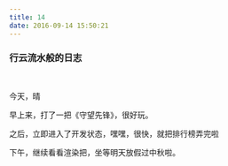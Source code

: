 ```yaml
---
title: 14
date: 2016-09-14 15:50:21
---
```


### 行云流水般的日志

<br>

今天，晴

早上来，打了一把《守望先锋》，很好玩。

之后，立即进入了开发状态，嘿嘿，很快，就把排行榜弄完啦

下午，继续看看渲染把，坐等明天放假过中秋啦。


